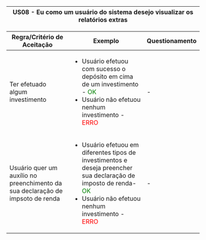 <table>
    <thead>
        <tr>
            <th colspan="2" rowspan="2"> US08 - Eu como um usuário do sistema desejo visualizar os relatórios extras</th>
        </tr>        
    </thead>
</table>

<table>
    <thead>
        <tr>
            <th>Regra/Critério de Aceitação</th>
            <th>Exemplo</th>
            <th>Questionamento</th>
        </tr>        
    </thead>
    <tbody>
        <tr>
            <td>Ter efetuado algum investimento </td>
            <td>
                <ul>
                    <li>Usuário efetuou com sucesso o depósito em cima de um investimento - <span style="color:green">OK</span></li>
                    <li>Usuário não efetuou nenhum investimento - <span style="color:red">ERRO</span></li>
                </ul>
            </td>
            <td> - </td>
        </tr>
        <tr>
            <td>Usuário quer um auxílio no preenchimento da sua declaração de impsoto de renda</td>
            <td>
                <ul>
                    <li>Usuário  efetuou em diferentes tipos de investimentos e deseja preencher sua declaração de imposto de renda- <span style="color:green">OK</span></li>
                    <li>Usuário não efetuou nenhum investimento - <span style="color:red">ERRO</span></li>
                </ul>
            </td>
            <td> - </td>
        </tr>
    </tbody>
</table>